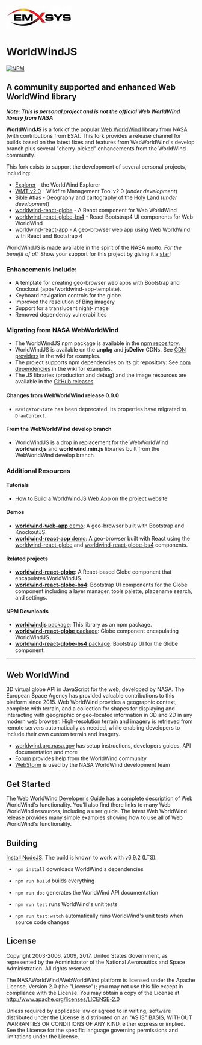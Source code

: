 ![Emxsys](docs/emxsys_logo.png)

# WorldWindJS
[![NPM](https://img.shields.io/npm/v/worldwindjs.svg)](https://www.npmjs.com/package/worldwindjs) 

## A community supported and enhanced Web WorldWind library
___Note: This is personal project and is not the official Web WorldWind library from NASA___

__WorldWindJS__ is a fork of the popular [Web WorldWind](https://github.com/NASAWorldWind/WebWorldWind)
library from NASA (with contributions from ESA). This fork provides a release channel for builds based on the latest fixes
and features from WebWorldWind's develop branch plus several "cherry-picked" enhancements from the WorldWind community.

This fork exists to support the development of several personal projects, including:

- [Explorer](https://worldwind.earth/explorer) - the WorldWind Explorer
- [WMT v2.0](https://worldwind.earth/wildfire) -  Wildfire Management Tool v2.0 (_under development_)
- [Bible Atlas](https://viewer.earth/bible-atlas) - Geography and cartography of the Holy Land (_under development_)
- [worldwind-react-globe](https://emxsys.github.io/worldwind-react-globe/) - A React component for Web WorldWind
- [worldwind-react-globe-bs4](https://emxsys.github.io/worldwind-react-globe-bs4/) - React Bootstrap4 UI components for Web WorldWind
- [worldwind-react-app](https://emxsys.github.io/worldwind-react-app/) - A geo-browser web app using Web WorldWind with React and Bootstrap 4 

WorldWindJS is made available in the spirit of the NASA motto: _For the benefit of all._  Show your support for this project by giving it a [star](https://github.com/emxsys/worldwindjs/stargazers)!

### Enhancements include:

- A template for creating geo-browser web apps with Bootstrap and Knockout (apps/worldwind-app-template).
- Keyboard navigation controls for the globe
- Improved the resolution of Bing imagery
- Support for a translucent night-image
- Removed dependency vulnerabilities

### Migrating from NASA WebWorldWind

- The WorldWindJS npm package is available in the [npm repository](https://www.npmjs.com/package/worldwindjs).
- WorldWindJS is available on the __unpkg__ and __jsDelivr__ CDNs. See [CDN providers](https://github.com/emxsys/worldwindjs/wiki/CDN-providers) in the wiki for examples.
- The project supports npm dependencies on its git repository: See [npm dependencies](https://github.com/emxsys/worldwindjs/wiki/npm-dependencies) in the wiki for examples. 
- The JS libraries (production and debug) and the image resources are available in the [GitHub releases](https://github.com/emxsys/worldwindjs/releases/latest).


#### Changes from WebWorldWind release 0.9.0
- `NavigatorState` has been deprecated. Its properties have migrated to `DrawContext`.

#### From the WebWorldWind develop branch
- WorldWindJS is a drop in replacement for the WebWorldWind __worldwindjs__ and __worldwind.min.js__ libraries built from the WebWorldWind develop branch

### Additional Resources
#### Tutorials
- [How to Build a WorldWindJS Web App](https://emxsys.github.io/worldwindjs/) on the project website

#### Demos
- [__worldwind-web-app__ demo](https://emxsys.github.io/worldwind-web-app/): A geo-browser built with Bootstrap and KnockoutJS.
- [__worldwind-react-app__ demo](https://emxsys.github.io/worldwind-react-app/): A geo-browser built with React using the [worldwind-react-globe](https://github.com/emxsys/worldwind-react-globe) and [worldwind-react-globe-bs4](https://github.com/emxsys/worldwind-react-globe-bs4) components.

#### Related projects
- __[worldwind-react-globe](https://github.com/emxsys/worldwind-react-globe)__: A React-based Globe component that encapulates WorldWindJS.
- __[worldwind-react-globe-bs4](https://github.com/emxsys/worldwind-react-globe-bs4)__: Bootstrap UI components for the Globe component including a layer manager, tools palette, placename search, and settings.

#### NPM Downloads
- [__worldwindjs__ package](https://www.npmjs.com/package/worldwindjs): This library as an npm package.
- [__worldwind-react-globe__ package](https://www.npmjs.com/package/worldwind-react-globe): Globe component encapulating WorldWindJS.
- [__worldwind-react-globe-bs4__ package](https://www.npmjs.com/package/worldwind-react-globe-bs4): Bootstrap UI for the Globe component.

---

## Web WorldWind

3D virtual globe API in JavaScript for the web, developed by NASA. The European Space Agency has provided valuable
contributions to this platform since 2015. Web WorldWind provides a geographic context, complete with terrain, and a
collection for shapes for displaying and interacting with geographic or geo-located information in 3D and 2D in any
modern web browser. High-resolution terrain and imagery is retrieved from remote servers automatically as needed, while
enabling developers to include their own custom terrain and imagery.

- [worldwind.arc.nasa.gov](https://worldwind.arc.nasa.gov) has setup instructions, developers guides, API documentation and more
- [Forum](https://forum.worldwindcentral.com) provides help from the WorldWind community
- [WebStorm](https://www.jetbrains.com/webstorm) is used by the NASA WorldWind development team

## Get Started

The Web WorldWind [Developer's Guide](https://worldwind.arc.nasa.gov/web) has a complete description of Web WorldWind's
functionality. You'll also find there links to many Web WorldWind resources, including a user guide. The latest
Web WorldWind release provides many simple examples showing how to use all of Web WorldWind's functionality.

## Building

[Install NodeJS](https://nodejs.org). The build is known to work with v6.9.2 (LTS).

- `npm install` downloads WorldWind's dependencies

- `npm run build` builds everything

- `npm run doc` generates the WorldWind API documentation

- `npm run test` runs WorldWind's unit tests

- `npm run test:watch` automatically runs WorldWind's unit tests when source code changes

## License

Copyright 2003-2006, 2009, 2017, United States Government, as represented by the Administrator of the
National Aeronautics and Space Administration. All rights reserved.

The NASAWorldWind/WebWorldWind platform is licensed under the Apache License, Version 2.0 (the "License");
you may not use this file except in compliance with the License.
You may obtain a copy of the License at http://www.apache.org/licenses/LICENSE-2.0

Unless required by applicable law or agreed to in writing, software
distributed under the License is distributed on an "AS IS" BASIS,
WITHOUT WARRANTIES OR CONDITIONS OF ANY KIND, either express or implied.
See the License for the specific language governing permissions and
limitations under the License.

